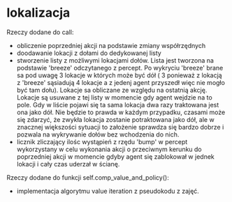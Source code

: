 # lokalizacja

Rzeczy dodane do call:
* obliczenie poprzedniej akcji na podstawie zmiany współrzędnych
* doodawanie lokacji z dołami do dedykowanej listy
* stworzenie listy z możliwymi lokacjami dołów. Lista jest tworzona na podstawie 'breeze' odczytanego z percept. Po wykryciu 'breeze' brane sa pod uwagę 3 lokacje w których może być dół ( 3 ponieważ z lokacją z 'breeze' sąsiadują 4 lokacje a z jedenj agent przyszedł więc nie mogło być tam dołu). Lokacje sa obliczane ze względu na ostatnią akcję. Lokacje są usuwane z tej listy w momencie gdy agent wejdzie na to pole. Gdy w liście pojawi się ta sama lokacja dwa razy traktowana jest ona jako dół. Nie będzie to prawda w każdym przypadku, czasami może się zdarzyć, że zwykła lokacja zostanie potraktowana jako dół, ale w znacznej większości sytuacji to założenie sprawdza się bardzo dobrze i pozwala na wykrywanie dołów bez wchodzenia do nich.
* licznik zliczający ilośc wystąpień z rzędu 'bump' w percept wykorzystany w celu wykonania akcji o przeciwnym kerunku do poprzedniej akcji w momencie gdyby agent się zablokował w jednek lokacji i cały czas uderzał w ścianę.

Rzeczy dodane do funkcji self.comp_value_and_policy():
* implementacja algorytmu value iteration z pseudokodu z zajęć.
